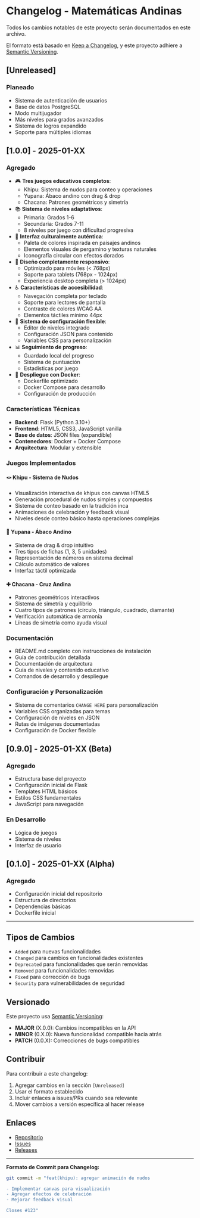 # Changelog - Matemáticas Andinas

Todos los cambios notables de este proyecto serán documentados en este archivo.

El formato está basado en [Keep a Changelog](https://keepachangelog.com/en/1.0.0/),
y este proyecto adhiere a [Semantic Versioning](https://semver.org/spec/v2.0.0.html).

## [Unreleased]

### Planeado
- Sistema de autenticación de usuarios
- Base de datos PostgreSQL
- Modo multijugador
- Más niveles para grados avanzados
- Sistema de logros expandido
- Soporte para múltiples idiomas

## [1.0.0] - 2025-01-XX

### Agregado
- 🎮 **Tres juegos educativos completos**:
  - Khipu: Sistema de nudos para conteo y operaciones
  - Yupana: Ábaco andino con drag & drop
  - Chacana: Patrones geométricos y simetría
- 📚 **Sistema de niveles adaptativos**:
  - Primaria: Grados 1-6
  - Secundaria: Grados 7-11
  - 8 niveles por juego con dificultad progresiva
- 🎨 **Interfaz culturalmente auténtica**:
  - Paleta de colores inspirada en paisajes andinos
  - Elementos visuales de pergamino y texturas naturales
  - Iconografía circular con efectos dorados
- 📱 **Diseño completamente responsivo**:
  - Optimizado para móviles (< 768px)
  - Soporte para tablets (768px - 1024px)
  - Experiencia desktop completa (> 1024px)
- ♿ **Características de accesibilidad**:
  - Navegación completa por teclado
  - Soporte para lectores de pantalla
  - Contraste de colores WCAG AA
  - Elementos táctiles mínimo 44px
- 🔧 **Sistema de configuración flexible**:
  - Editor de niveles integrado
  - Configuración JSON para contenido
  - Variables CSS para personalización
- 📊 **Seguimiento de progreso**:
  - Guardado local del progreso
  - Sistema de puntuación
  - Estadísticas por juego
- 🐳 **Despliegue con Docker**:
  - Dockerfile optimizado
  - Docker Compose para desarrollo
  - Configuración de producción

### Características Técnicas
- **Backend**: Flask (Python 3.10+)
- **Frontend**: HTML5, CSS3, JavaScript vanilla
- **Base de datos**: JSON files (expandible)
- **Contenedores**: Docker + Docker Compose
- **Arquitectura**: Modular y extensible

### Juegos Implementados

#### 🪢 Khipu - Sistema de Nudos
- Visualización interactiva de khipus con canvas HTML5
- Generación procedural de nudos simples y compuestos
- Sistema de conteo basado en la tradición inca
- Animaciones de celebración y feedback visual
- Niveles desde conteo básico hasta operaciones complejas

#### 🧮 Yupana - Ábaco Andino
- Sistema de drag & drop intuitivo
- Tres tipos de fichas (1, 3, 5 unidades)
- Representación de números en sistema decimal
- Cálculo automático de valores
- Interfaz táctil optimizada

#### ✚ Chacana - Cruz Andina
- Patrones geométricos interactivos
- Sistema de simetría y equilibrio
- Cuatro tipos de patrones (círculo, triángulo, cuadrado, diamante)
- Verificación automática de armonía
- Líneas de simetría como ayuda visual

### Documentación
- README.md completo con instrucciones de instalación
- Guía de contribución detallada
- Documentación de arquitectura
- Guía de niveles y contenido educativo
- Comandos de desarrollo y despliegue

### Configuración y Personalización
- Sistema de comentarios `CHANGE HERE` para personalización
- Variables CSS organizadas para temas
- Configuración de niveles en JSON
- Rutas de imágenes documentadas
- Configuración de Docker flexible

## [0.9.0] - 2025-01-XX (Beta)

### Agregado
- Estructura base del proyecto
- Configuración inicial de Flask
- Templates HTML básicos
- Estilos CSS fundamentales
- JavaScript para navegación

### En Desarrollo
- Lógica de juegos
- Sistema de niveles
- Interfaz de usuario

## [0.1.0] - 2025-01-XX (Alpha)

### Agregado
- Configuración inicial del repositorio
- Estructura de directorios
- Dependencias básicas
- Dockerfile inicial

---

## Tipos de Cambios

- `Added` para nuevas funcionalidades
- `Changed` para cambios en funcionalidades existentes
- `Deprecated` para funcionalidades que serán removidas
- `Removed` para funcionalidades removidas
- `Fixed` para corrección de bugs
- `Security` para vulnerabilidades de seguridad

## Versionado

Este proyecto usa [Semantic Versioning](https://semver.org/):

- **MAJOR** (X.0.0): Cambios incompatibles en la API
- **MINOR** (0.X.0): Nueva funcionalidad compatible hacia atrás
- **PATCH** (0.0.X): Correcciones de bugs compatibles

## Contribuir

Para contribuir a este changelog:

1. Agregar cambios en la sección `[Unreleased]`
2. Usar el formato establecido
3. Incluir enlaces a issues/PRs cuando sea relevante
4. Mover cambios a versión específica al hacer release

## Enlaces

- [Repositorio](https://github.com/usuario/matematicas-andinas)
- [Issues](https://github.com/usuario/matematicas-andinas/issues)
- [Releases](https://github.com/usuario/matematicas-andinas/releases)

---

**Formato de Commit para Changelog:**
```bash
git commit -m "feat(khipu): agregar animación de nudos

- Implementar canvas para visualización
- Agregar efectos de celebración
- Mejorar feedback visual

Closes #123"
```